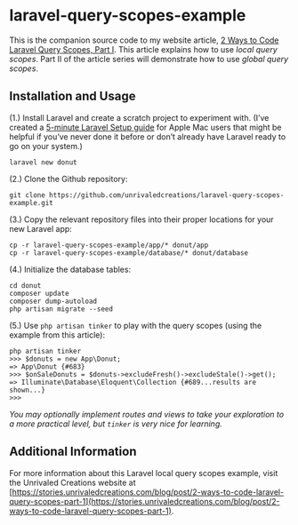 # laravel-query-scopes-example

This is the companion source code to my website article, [2 Ways to Code Laravel Query Scopes, Part I](https://stories.unrivaledcreations.com/blog/post/2-ways-to-code-laravel-query-scopes-part-1).  This article explains how to use _local query scopes_.  Part II of the article series will demonstrate how to use _global query scopes_.

## Installation and Usage
(1.) Install Laravel and create a scratch project to experiment with.  (I&rsquo;ve created a [5-minute Laravel Setup guide](https://stories.unrivaledcreations.com/blog/post/5-minute-guide-to-setting-up-laravel-mac) for Apple Mac users that might be helpful if you&rsquo;ve never done it before or don&rsquo;t already have Laravel ready to go on your system.)
```
laravel new donut
```
(2.) Clone the Github repository:<br>
```
git clone https://github.com/unrivaledcreations/laravel-query-scopes-example.git
```
(3.) Copy the relevant repository files into their proper locations for your new Laravel app:<br>
```
cp -r laravel-query-scopes-example/app/* donut/app
cp -r laravel-query-scopes-example/database/* donut/database
```
(4.) Initialize the database tables:<br>
```
cd donut
composer update
composer dump-autoload
php artisan migrate --seed
```

(5.) Use `php artisan tinker` to play with the query scopes (using the example from this article):<br>
```
php artisan tinker
>>> $donuts = new App\Donut;
=> App\Donut {#683}
>>> $onSaleDonuts = $donuts->excludeFresh()->excludeStale()->get();
=> Illuminate\Database\Eloquent\Collection {#689...results are shown...}
>>>
```
_You may optionally implement routes and views to take your exploration to a more practical level, but `tinker` is very nice for learning._

## Additional Information
For more information about this Laravel local query scopes example, visit the Unrivaled Creations website at [https://stories.unrivaledcreations.com/blog/post/2-ways-to-code-laravel-query-scopes-part-1](https://stories.unrivaledcreations.com/blog/post/2-ways-to-code-laravel-query-scopes-part-1).